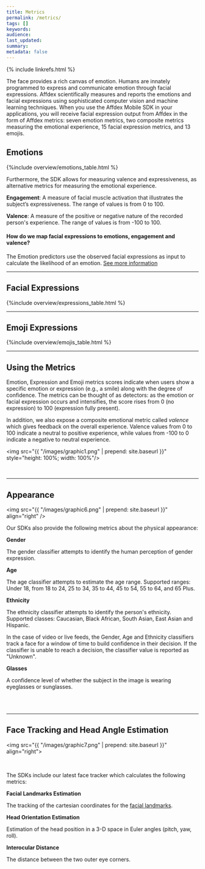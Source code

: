 ```yaml
---
title: Metrics
permalink: /metrics/
tags: []
keywords:
audience:
last_updated:
summary:
metadata: false
---
```

{% include linkrefs.html %}

The face provides a rich canvas of emotion. Humans are innately programmed to express and communicate emotion through facial expressions. Affdex scientifically measures and reports the emotions and facial expressions using sophisticated computer vision and machine learning techniques. When you use the Affdex Mobile SDK in your applications, you will receive facial expression output from Affdex in the form of Affdex metrics: seven emotion metrics, two composite metrics measuring the emotional experience, 15 facial expression metrics, and 13 emojis.

## Emotions

{%include overview/emotions_table.html %}

Furthermore, the SDK allows for measuring valence and expressiveness, as alternative metrics for measuring the emotional experience.

<strong>Engagement</strong>: A measure of facial muscle activation that illustrates the subject’s expressiveness. The range of values is from 0 to 100.

<strong>Valence</strong>: A measure of the positive or negative nature of the recorded person's experience. The range of values is from -100 to 100.


#### How do we map facial expressions to emotions, engagement and valence?

The Emotion predictors use the observed facial expressions as input to calculate the likelihood of an emotion. [See more information](/emotion_mapping/)

***

## Facial Expressions

{%include overview/expressions_table.html %}

***

## Emoji Expressions

{%include overview/emojis_table.html %}

***

## Using the Metrics
Emotion, Expression and Emoji metrics scores indicate when users show a specific emotion or expression (e.g., a smile) along with the degree of confidence. The metrics can be thought of as detectors: as the emotion or facial expression occurs and intensifies, the score rises from 0 (no expression) to 100 (expression fully present).

In addition, we also expose a composite emotional metric called _valence_ which gives feedback on the overall experience. Valence values from 0 to 100 indicate a neutral to positive experience, while values from -100 to 0 indicate a negative to neutral experience.

<img src="{{ "/images/graphic1.png" | prepend: site.baseurl }}" style="height: 100%; width: 100%"/>

<br />

***

## Appearance

<img src="{{ "/images/graphic6.png" | prepend: site.baseurl }}" align="right" />

Our SDKs also provide the following metrics about the physical appearance:

**Gender**

The gender classifier attempts to identify the human perception of gender expression.

**Age**

The age classifier attempts to estimate the age range.
Supported ranges: Under 18, from 18 to 24, 25 to 34, 35 to 44, 45 to 54, 55 to 64, and 65 Plus.


**Ethnicity**

The ethnicity classifier attempts to identify the person's ethnicity.
Supported classes: Caucasian, Black African, South Asian, East Asian and Hispanic.


In the case of video or live feeds, the Gender, Age and Ethnicity classifiers track a face for a window of time to build confidence in their decision. If the classifier is unable to reach a decision, the classifier value is reported as "Unknown".

**Glasses**  

A confidence level of whether the subject in the image is wearing eyeglasses or sunglasses.  



<br />
<br />

***

## Face Tracking and Head Angle Estimation

<img src="{{ "/images/graphic7.png" | prepend: site.baseurl }}" align="right">

<br />

The SDKs include our latest face tracker which calculates the following metrics:

**Facial Landmarks Estimation**

The tracking of the cartesian coordinates for the [facial landmarks](/fpi/).

**Head Orientation Estimation**

Estimation of the head position in a 3-D space in Euler angles (pitch, yaw, roll).

**Interocular Distance**

The distance between the two outer eye corners.

<br />
<br />
